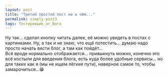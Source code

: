 ```yaml
---
layout: post
title: "Третий простой пост ни о чём..."
permalink: simply-post3
tags: Тестировщик_от_Бога
---
```


Ну так... сделал кнопку читать далее, её можно увидеть в постах с картинками. Ну, а так и не знаю, что ещё потестить... думаю надо просто начать вести блог, а там как пойдёт...   
Всё вроде нормально отображается... привыкнуть можно, конечно это всё костыли для введения блога, есть куда более удобные сервисы... но для таких как я (мы не ищем лёгкие пути), наверное самое то, чтобы замарочиться...:grin: